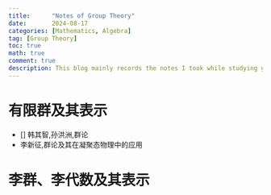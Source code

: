 ```yaml
---
title:      "Notes of Group Theory"
date:       2024-08-17
categories: [Mathematics, Algebra]
tag: [Group Theory]
toc: true
math: true
comment: true
description: This blog mainly records the notes I took while studying group theory, covering topics such as finite groups, Lie groups, and their representations.
---
```

# 有限群及其表示
- [] 韩其智,孙洪洲,群论
- 李新征,群论及其在凝聚态物理中的应用
  
# 李群、李代数及其表示
